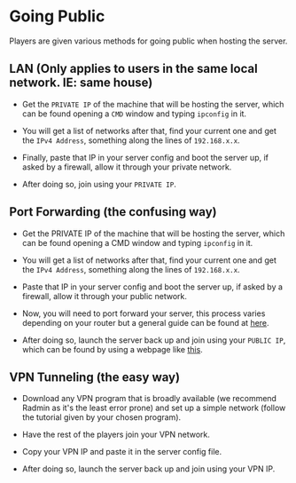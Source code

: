 # Going Public
Players are given various methods for going public when hosting the server.

## LAN (Only applies to users in the same local network. IE: same house)
* Get the `PRIVATE IP` of the machine that will be hosting the server, which can be found opening a `CMD` window and typing `ipconfig` in it.

* You will get a list of networks after that, find your current one and get the `IPv4 Address`, something along the lines of `192.168.x.x`.

* Finally, paste that IP in your server config and boot the server up, if asked by a firewall, allow it through your private network.

* After doing so, join using your `PRIVATE IP`.

## Port Forwarding (the confusing way)
* Get the PRIVATE IP of the machine that will be hosting the server, which can be found opening a CMD window and typing `ipconfig` in it.

* You will get a list of networks after that, find your current one and get the `IPv4 Address`, something along the lines of `192.168.x.x`.

* Paste that IP in your server config and boot the server up, if asked by a firewall, allow it through your public network.

* Now, you will need to port forward your server, this process varies depending on your router but a general guide can be found at [here](https://www.noip.com/support/knowledgebase/general-port-forwarding-guide).

* After doing so, launch the server back up and join using your `PUBLIC IP`, which can be found by using a webpage like [this](https://whatismyipaddress.com/).

## VPN Tunneling (the easy way)
* Download any VPN program that is broadly available (we recommend Radmin as it's the least error prone) and set up a simple network (follow the tutorial given by your chosen program).

* Have the rest of the players join your VPN network.

* Copy your VPN IP and paste it in the server config file.

* After doing so, launch the server back up and join using your VPN IP.